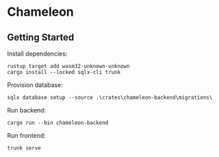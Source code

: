 # Chameleon

## Getting Started

Install dependencies:

```terminal
rustup target add wasm32-unknown-unknown
cargo install --locked sqlx-cli trunk
```

Provision database:

```terminal
sqlx database setup --source .\crates\chameleon-backend\migrations\
```

Run backend:

```terminal
cargo run --bin chameleon-backend
```

Run frontend:

```terminal
trunk serve
```
